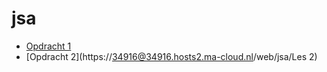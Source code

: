 # jsa

- [Opdracht 1](https://34916.hosts2.ma-cloud.nl/jsa/)
- [Opdracht 2](https://34916@34916.hosts2.ma-cloud.nl/web/jsa/Les 2)
